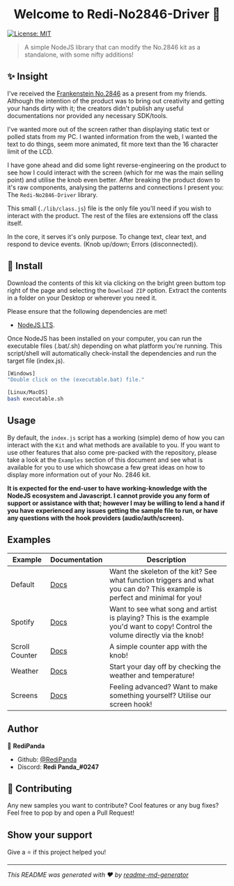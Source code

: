 <h1 align="center">Welcome to Redi-No2846-Driver 👋</h1>
<p>
  <a href="#" target="_blank">
    <img alt="License: MIT" src="https://img.shields.io/badge/License-MIT-yellow.svg" />
  </a>
</p>

> A simple NodeJS library that can modify the No.2846 kit as a standalone, with some nifty additions!

## ✨ Insight
I've received the [Frankenstein No.2846](https://ezykeys.com/products/frankenstein-series-no-2846) as a present from my friends. Although the intention of the product was to bring out creativity and getting your hands dirty with it; the creators didn't publish any useful documentations nor provided any necessary SDK/tools.

I've wanted more out of the screen rather than displaying static text or polled stats from my PC. I wanted information from the web, I wanted the text to do things, seem more animated, fit more text than the 16 character limit of the LCD.

I have gone ahead and did some light reverse-engineering on the product to see how I could interact with the screen (which for me was the main selling point) and utilise the knob even better. After breaking the product down to it's raw components, analysing the patterns and connections I present you: The `Redi-No2846-Driver` library.

This small (`./lib/class.js`) file is the only file you'll need if you wish to interact with the product. The rest of the files are extensions off the class itself.

In the core, it serves it's only purpose. To change text, clear text, and respond to device events. (Knob up/down; Errors (disconnected)).

## 🔧 Install

Download the contents of this kit via clicking on the bright green buttom top right of the page and selecting the `Download ZIP` option.
Extract the contents in a folder on your Desktop or wherever you need it.

Please ensure that the following dependencies are met!
 - [NodeJS LTS](https://nodejs.org).

Once NodeJS has been installed on your computer, you can run the executable files (.bat/.sh) depending on what platform you're running.
This script/shell will automatically check-install the dependencies and run the target file (index.js).

```sh
[Windows]
"Double click on the (executable.bat) file."

[Linux/MacOS]
bash executable.sh
```

## Usage

By default, the `index.js` script has a working (simple) demo of how you can interact with the `Kit` and what methods are available to you.
If you want to use other features that also come pre-packed with the repository, please take a look at the `Examples` section of this document and see what is available for you to use which showcase a few great ideas on how to display more information out of your No. 2846 kit.

**It is expected for the end-user to have working-knowledge with the NodeJS ecosystem and Javascript. I cannot provide you any form of support or assistance with that; however I may be willing to lend a hand if you have experienced any issues getting the sample file to run, or have any questions with the hook providers (audio/auth/screen).**

## Examples
|Example | Documentation | Description |
|--|--|--|
|Default |[Docs](https://github.com/RediPanda/Redi-No2846-Driver/documentation/default.md) | Want the skeleton of the kit? See what function triggers and what you can do? This example is perfect and minimal for you!|
|Spotify |[Docs](https://github.com/RediPanda/Redi-No2846-Driver/documentation/spotify.md) | Want to see what song and artist is playing? This is the example you'd want to copy! Control the volume directly via the knob! |
|Scroll Counter|[Docs](https://github.com/RediPanda/Redi-No2846-Driver/documentation/scroller.md) | A simple counter app with the knob! |
|Weather|[Docs](https://github.com/RediPanda/Redi-No2846-Driver/documentation/weather.md) | Start your day off by checking the weather and temperature! |
|Screens|[Docs](https://github.com/RediPanda/Redi-No2846-Driver/documentation/screens.md) | Feeling advanced? Want to make something yourself? Utilise our screen hook! |

## Author

👤 **RediPanda**

* Github: [@RediPanda](https://github.com/RediPanda)
* Discord: **Redi Panda_#0247**

## 🤝 Contributing
Any new samples you want to contribute? Cool features or any bug fixes? 
Feel free to pop by and open a Pull Request!

## Show your support

Give a ⭐️ if this project helped you!

***
_This README was generated with ❤️ by [readme-md-generator](https://github.com/kefranabg/readme-md-generator)_
